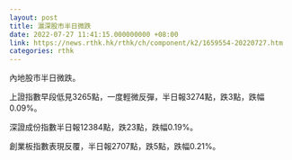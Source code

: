 ```yaml
---
layout: post
title: 滬深股市半日微跌
date: 2022-07-27 11:41:15.000000000 +08:00
link: https://news.rthk.hk/rthk/ch/component/k2/1659554-20220727.htm
categories: rthk
---
```


內地股市半日微跌。

上證指數早段低見3265點，一度輕微反彈，半日報3274點，跌3點，跌幅0.09%。

深證成份指數半日報12384點，跌23點，跌幅0.19%。

創業板指數表現反覆，半日報2707點，跌5點，跌幅0.21%。
